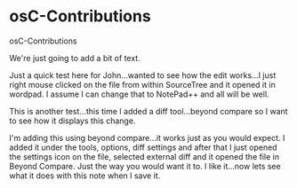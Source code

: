 # osC-Contributions
osC-Contributions

We're just going to add a bit of text. 

Just a quick test here for John...wanted to see how the edit works...I just right mouse clicked on the file from within SourceTree and it opened it in wordpad.  I assume I can change that to NotePad++ and all will be well.

This is another test...this time I added a diff tool...beyond compare so I want to see how it displays this change.

I'm adding this using beyond compare...it works just as you would expect.  I added it under the tools, options, diff settings and 
after that I just opened the settings icon on the file, selected external diff and it opened the file in Beyond Compare. Just the way 
you would want it to.  I like it...now lets see what it does with this note when I save it.